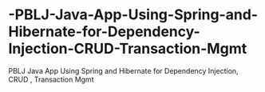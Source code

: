 # -PBLJ-Java-App-Using-Spring-and-Hibernate-for-Dependency-Injection-CRUD-Transaction-Mgmt
 PBLJ Java App Using Spring and Hibernate for Dependency Injection, CRUD , Transaction Mgmt
